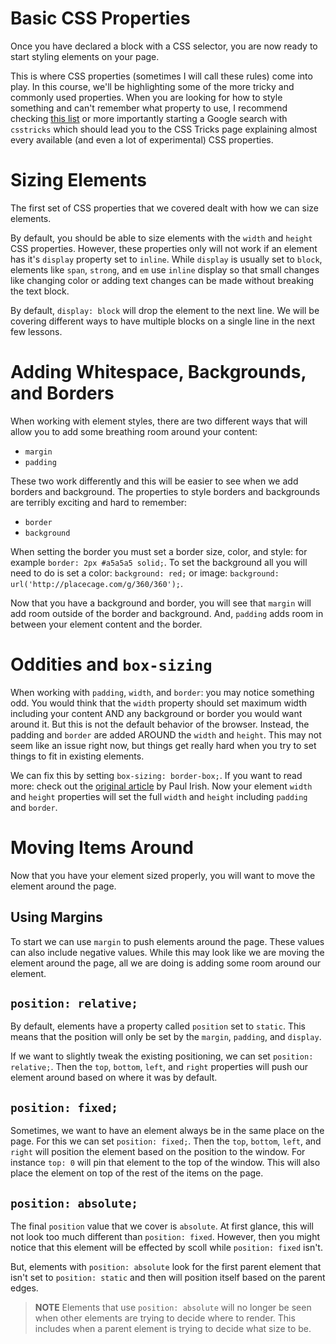 # Basic CSS Properties

Once you have declared a block with a CSS selector, you are now ready to start styling elements on your page.

This is where CSS properties (sometimes I will call these rules) come into play.
In this course, we'll be highlighting some of the more tricky and commonly used properties.
When you are looking for how to style something and can't remember what property to use, I recommend checking [this list](https://css-tricks.com/almanac/properties/) or more importantly starting a Google search with `csstricks` which should lead you to the CSS Tricks page explaining almost every available (and even a lot of experimental) CSS properties.

# Sizing Elements

The first set of CSS properties that we covered dealt with how we can size elements.

By default, you should be able to size elements with the `width` and `height` CSS properties.
However, these properties only will not work if an element has it's `display` property set to `inline`.
While `display` is usually set to `block`, elements like `span`, `strong`, and `em` use `inline` display so that small changes like changing color or adding text changes can be made without breaking the text block.

By default, `display: block` will drop the element to the next line.
We will be covering different ways to have multiple blocks on a single line in the next few lessons.

# Adding Whitespace, Backgrounds, and Borders

When working with element styles, there are two different ways that will allow you to add some breathing room around your content:

* `margin`
* `padding`

These two work differently and this will be easier to see when we add borders and background.
The properties to style borders and backgrounds are terribly exciting and hard to remember:

* `border`
* `background`

When setting the border you must set a border size, color, and style: for example `border: 2px #a5a5a5 solid;`.
To set the background all you will need to do is set a color: `background: red;` or image: `background: url('http://placecage.com/g/360/360');`.

Now that you have a background and border, you will see that `margin` will add room outside of the border and background.
And, `padding` adds room in between your element content and the border.

# Oddities and `box-sizing`

When working with `padding`, `width`, and `border`: you may notice something odd.
You would think that the `width` property should set maximum width including your content AND any background or border you would want around it.
But this is not the default behavior of the browser.
Instead, the padding and `border` are added AROUND the `width` and `height`.
This may not seem like an issue right now, but things get really hard when you try to set things to fit in existing elements.

We can fix this by setting `box-sizing: border-box;`.
If you want to read more: check out the [original article](http://www.paulirish.com/2012/box-sizing-border-box-ftw/) by Paul Irish.
Now your element `width` and `height` properties will set the full `width` and `height` including `padding` and `border`.

# Moving Items Around

Now that you have your element sized properly, you will want to move the element around the page.

## Using Margins

To start we can use `margin` to push elements around the page.
These values can also include negative values.
While this may look like we are moving the element around the page, all we are doing is adding some room around our element.

## `position: relative;`

By default, elements have a property called `position` set to `static`.
This means that the position will only be set by the `margin`, `padding`, and `display`.

If we want to slightly tweak the existing positioning, we can set `position: relative;`.
Then the `top`, `bottom`, `left`, and `right` properties will push our element around based on where it was by default.

## `position: fixed;`

Sometimes, we want to have an element always be in the same place on the page.
For this we can set `position: fixed;`.
Then the `top`, `bottom`, `left`, and `right` will position the element based on the position to the window.
For instance `top: 0` will pin that element to the top of the window.
This will also place the element on top of the rest of the items on the page.

## `position: absolute;`

The final `position` value that we cover is `absolute`.
At first glance, this will not look too much different than `position: fixed`.
However, then you might notice that this element will be effected by scoll while `position: fixed` isn't.

But, elements with `position: absolute` look for the first parent element that isn't set to `position: static` and then will position itself based on the parent edges.

> **NOTE** Elements that use `position: absolute` will no longer be seen when other elements are trying to decide where to render.
> This includes when a parent element is trying to decide what size to be.
